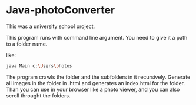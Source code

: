 # Java-photoConverter

This was a university school project.


This program runs with command line argument.
You need to give it a path to a folder name.

like: 
```bash
java Main c:\Users\photos
```

The program crawls the folder and the subfolders in it recursively.
Generate all images in the folder in .html and generates an index.html for the folder.
Than you can use in your browser like a photo viewer, and you can also scroll throught the folders.
